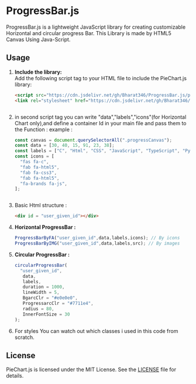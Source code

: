 # ProgressBar.js

ProgressBar.js is a lightweight JavaScript library for creating customizable Horizontal and circular progress Bar. This Library is made by HTML5 Canvas Using Java-Script.

## Usage

1. **Include the library:**  
   Add the following script tag to your HTML file to include the PieChart.js library:
   
   ```html
   <script src="https://cdn.jsdelivr.net/gh/Bharat346/ProgressBar.js/progressBar.js"></script>
   <link rel="stylesheet" href="https://cdn.jsdelivr.net/gh/Bharat346/ProgressBar.js/progress.css">



2. in second script tag you can write "data","labels","icons"(for Horizontal Chart only),and define a container Id in your main file and pass them to the Function :
example :
   ```js
   const canvas = document.querySelectorAll(".progressCanvas");
   const data = [30, 40, 15, 91, 23, 38];
   const labels = ["C", "Html", "CSS", "JavaScript", "TypeScript", "Python"];
   const icons = [
     "fas fa-c",
     "fab fa-html5",
     "fab fa-css3",
     "fab fa-html5",
     "fa-brands fa-js",
   ];



3. Basic Html structure : 
   ```html
   <div id = "user_given_id"></div>

4. **Horizontal ProgressBar :**
     ```js
     ProgressBarByFA("user_given_id",data,labels,icons); // By icons
     ProgressBarByIMG("user_given_id",data,labels,src); // By images

5. **Circular ProgressBar :**
    ```js
    circularProgressBar(
      "user_given_id",
       data,
       labels,
       duration = 1000,
       lineWidth = 5,
       BgarcClr = "#e0e0e0",
       ProgressarcClr = "#7711e4",
       radius = 80,
       InnerFontSize = 30
    );

6. For styles You can watch out which classes i used in this code from scratch.

## License

PieChart.js is licensed under the MIT License. See the [LICENSE](LICENSE) file for details.



 
